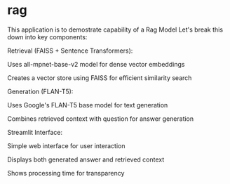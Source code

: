 # rag
This application is to demostrate capability of a Rag Model
Let's break this down into key components:

Retrieval (FAISS + Sentence Transformers):

Uses all-mpnet-base-v2 model for dense vector embeddings

Creates a vector store using FAISS for efficient similarity search

Generation (FLAN-T5):

Uses Google's FLAN-T5 base model for text generation

Combines retrieved context with question for answer generation

Streamlit Interface:

Simple web interface for user interaction

Displays both generated answer and retrieved context

Shows processing time for transparency
